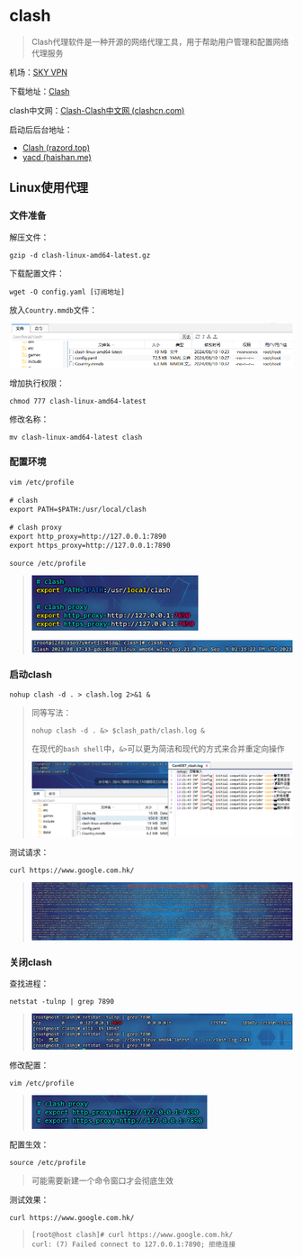 # clash

> Clash代理软件是一种开源的网络代理工具，用于帮助用户管理和配置网络代理服务

机场：[SKY VPN](https://www.skyvpn.one/)

下载地址：[Clash](https://www.clash.la/releases/)

clash中文网：[Clash-Clash中文网 (clashcn.com)](https://clashcn.com/clash-official)

启动后后台地址：

- [Clash (razord.top)](http://clash.razord.top/#/proxies)
- [yacd (haishan.me)](http://yacd.haishan.me/#/configs)

## Linux使用代理

### 文件准备

解压文件：

```
gzip -d clash-linux-amd64-latest.gz
```

下载配置文件：

```
wget -O config.yaml [订阅地址]
```

放入`Country.mmdb`文件：

![image-20240810121259914](img/clash/image-20240810121259914.png)

增加执行权限：

```
chmod 777 clash-linux-amd64-latest
```

修改名称：

```
mv clash-linux-amd64-latest clash
```

### 配置环境

```
vim /etc/profile

# clash
export PATH=$PATH:/usr/local/clash

# clash proxy
export http_proxy=http://127.0.0.1:7890
export https_proxy=http://127.0.0.1:7890

source /etc/profile
```

> ![image-20240813115349751](img/clash/image-20240813115349751.png)
>
> ![image-20240813115001597](img/clash/image-20240813115001597.png)

### 启动clash

```
nohup clash -d . > clash.log 2>&1 &
```

> 同等写法：
>
> ```
> nohup clash -d . &> $clash_path/clash.log &
> ```
>
> 在现代的`bash shell`中，`&>`可以更为简洁和现代的方式来合并重定向操作
>
> ![image-20240810122242457](img/clash/image-20240810122242457.png)

测试请求：

```
curl https://www.google.com.hk/
```

> <img src="img/clash/image-20240810122442717.png" alt="image-20240810122442717" style="zoom:80%;" />



### 关闭clash

查找进程：

```
netstat -tulnp | grep 7890
```

> ![image-20240810123326569](img/clash/image-20240810123326569.png)

修改配置：

```
vim /etc/profile
```

> ![image-20240810122705350](img/clash/image-20240810122705350.png)

配置生效：

```
source /etc/profile
```

> 可能需要新建一个命令窗口才会彻底生效

测试效果：

```
curl https://www.google.com.hk/
```

> ```
> [root@host clash]# curl https://www.google.com.hk/
> curl: (7) Failed connect to 127.0.0.1:7890; 拒绝连接
> ```